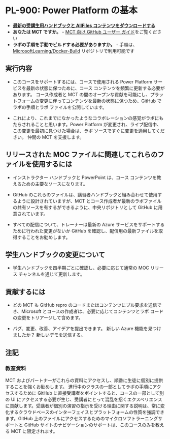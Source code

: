 ﻿# PL-900: Power Platform の基本

- **[最新の受講生用ハンドブックと AllFiles コンテンツをダウンロードする](../../releases/latest)**
- **あなたは MCT ですか。** - [MCT 向け GitHub ユーザー ガイド](https://microsoftlearning.github.io/MCT-User-Guide-JA/)をご覧ください
- **ラボの手順を手動でビルドする必要がありますか。** - 手順は、[MicrosoftLearning/Docker-Build](https://github.com/MicrosoftLearning/Docker-Build) リポジトリで利用可能です

## 実行内容

- このコースをサポートするには、コースで使用される Power Platform サービスを最新の状態に保つために、コース コンテンツを頻繁に更新する必要があります。  コース作成者と MCT の間のオープンな貢献を可能にし、プラットフォームの変更に伴ってコンテンツを最新の状態に保つため、GitHub でラボの手順とラボ ファイルを公開しています。

- これにより、これまでになかったようなコラボレーションの感覚がラボにもたらされることと思います。Power Platform が変更され、ライブ配信中、この変更を最初に見つけた場合は、ラボ ソースですぐに変更を適用してください。  仲間の MCT を支援します。

## リリースされた MOC ファイルに関連してこれらのファイルを使用するには

- インストラクター ハンドブックと PowerPoint は、コース コンテンツを教えるための主要なソースになります。

- GitHub のこれらのファイルは、講習者ハンドブックと組み合わせて使用するように設計されていますが、MCT とコース作成者が最新のラボファイルの共有ソースを有するができるように、中央リポジトリとして GitHub に用意されています。

- すべての配信について、トレーナーは最新の Azure サービスをサポートするために行われた変更がないか GitHub を確認し、配信用の最新ファイルを取得することをお勧めします。

## 学生ハンドブックの変更について

- 学生ハンドブックを四半期ごとに確認し、必要に応じて通常の MOC リリース チャンネルを通じて更新します。

## 貢献するには

- どの MCT も GitHub repro のコードまたはコンテンツにプル要求を送信でき、Microsoft とコースの作成者は、必要に応じてコンテンツとラボ コードの変更をトリアージして含めます。

- バグ、変更、改善、アイデアを提出できます。  新しい Azure 機能を見つけましたか？  新しいデモを送信する。

## 注記

### 教室資料

MCT およびパートナーがこれらの資料にアクセスし、順番に生徒に個別に提供することを強くお勧めします。  進行中のクラスの一部としてラボの手順にアクセスするために GitHub に直接受講者をポイントすると、コースの一部として別の UI にアクセスする必要が生じ、受講者にとって混乱を招くエクスペリエンスに貢献します。受講者が個別の演習の指示を受ける理由に関する説明は、常に変化するクラウドベースのインターフェイスとプラットフォームの性質を強調できます。GitHub 上のファイルにアクセスするためのマイクロソフトラーニングサポートと GitHub サイトのナビゲーションのサポートは、このコースのみを教える MCT に限定されます。
